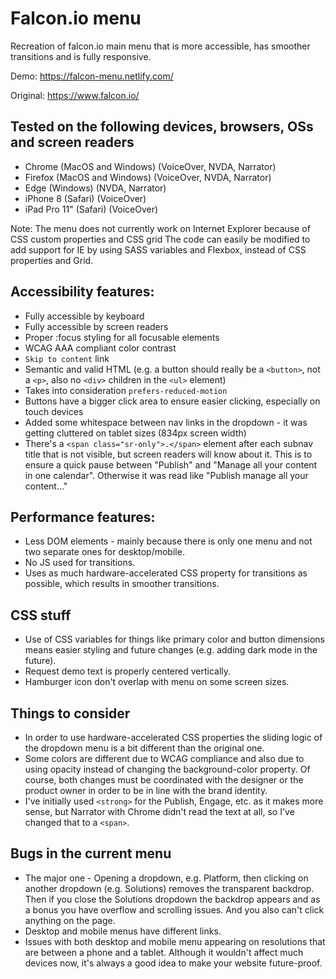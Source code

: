 # Falcon.io menu
Recreation of falcon.io main menu that is more accessible, has smoother transitions and is fully responsive.

Demo: https://falcon-menu.netlify.com/

Original: https://www.falcon.io/

## Tested on the following devices, browsers, OSs and screen readers
 - Chrome (MacOS and Windows) (VoiceOver, NVDA, Narrator)
 - Firefox (MacOS and Windows) (VoiceOver, NVDA, Narrator)
 - Edge (Windows) (NVDA, Narrator)
 - iPhone 8 (Safari) (VoiceOver)
 - iPad Pro 11" (Safari) (VoiceOver)

Note: The menu does not currently work on Internet Explorer because of CSS custom properties and CSS grid The code can easily be modified to add support for IE by using SASS variables and Flexbox, instead of CSS properties and Grid.

## Accessibility features:
 - Fully accessible by keyboard
 - Fully accessible by screen readers
 - Proper :focus styling for all focusable elements
 - WCAG AAA compliant color contrast
 - `Skip to content` link
 - Semantic and valid HTML (e.g. a button should really be a `<button>`, not a `<p>`, also no `<div>` children in the `<ul>` element)
 - Takes into consideration `prefers-reduced-motion`
 - Buttons have a bigger click area to ensure easier clicking, especially on touch devices
 - Added some whitespace between nav links in the dropdown - it was getting cluttered on tablet sizes (834px screen width)
 - There's a `<span class="sr-only">.</span>` element after each subnav title that is not visible, but screen readers will know about it. This is to ensure a quick pause between "Publish" and "Manage all your content in one calendar". Otherwise it was read like "Publish manage all your content..."

## Performance features:
 - Less DOM elements - mainly because there is only one menu and not two separate ones for desktop/mobile.
 - No JS used for transitions.
 - Uses as much hardware-accelerated CSS property for transitions as possible, which results in smoother transitions.

## CSS stuff
 - Use of CSS variables for things like primary color and button dimensions means easier styling and future changes (e.g. adding dark mode in the future).
 - Request demo text is properly centered vertically.
 - Hamburger icon don't overlap with menu on some screen sizes.

## Things to consider
 - In order to use hardware-accelerated CSS properties the sliding logic of the dropdown menu is a bit different than the original one.
 - Some colors are different due to WCAG compliance and also due to using opacity instead of changing the background-color property. Of course, both changes must be coordinated with the designer or the product owner in order to be in line with the brand identity.
 - I've initially used `<strong>` for the Publish, Engage, etc. as it makes more sense, but Narrator with Chrome didn't read the text at all, so I've changed that to a `<span>`.

## Bugs in the current menu
 - The major one - Opening a dropdown, e.g. Platform, then clicking on another dropdown (e.g. Solutions) removes the transparent backdrop. Then if you close the Solutions dropdown the backdrop appears and as a bonus you have overflow and scrolling issues. And you also can't click anything on the page.
 - Desktop and mobile menus have different links.
 - Issues with both desktop and mobile menu appearing on resolutions that are between a phone and a tablet. Although it wouldn't affect much devices now, it's always a good idea to make your website future-proof.
